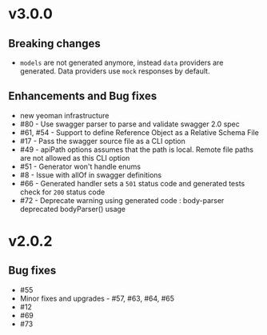 # v3.0.0

## Breaking changes
- `models` are not generated anymore, instead `data` providers are generated. Data providers use `mock` responses by default.

## Enhancements and Bug fixes
- new yeoman infrastructure
- #80 - Use swagger parser to parse and validate swagger 2.0 spec
- #61, #54 - Support to define Reference Object as a Relative Schema File
- #17 - Pass the swagger source file as a CLI option
- #49 - apiPath options assumes that the path is local. Remote file paths are not allowed as this CLI option
- #51 - Generator won't handle enums
- #8 - Issue with allOf in swagger definitions
- #66 - Generated handler sets a `501` status code and generated tests check for `200` status code
- #72 - Deprecate warning using generated code : body-parser deprecated bodyParser() usage

# v2.0.2

## Bug fixes
- #55
- Minor fixes and upgrades - #57, #63, #64, #65
- #12
- #69
- #73
